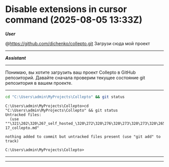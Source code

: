 <!-- Generated by SpecStory -->

# Disable extensions in cursor command (2025-08-05 13:33Z)

_**User**_



@https://github.com/dichenko/collepto.git  Загрузи сюда мой проект

---

_**Assistant**_



---

Понимаю, вы хотите загрузить ваш проект Collepto в GitHub репозиторий. Давайте сначала проверим текущее состояние git репозитория в вашем проекте.

---

```bash
cd "C:\Users\admin\MyProjects\Collepto" && git status
```

```
C:\Users\admin\MyProjects\Collepto>cd "C:\Users\admin\MyProjects\Collepto" && git status
Untracked files:
  (use ""\321\202\320\267_self_hosted_\320\272\320\276\320\273\320\273\320\265\320\272\321\206\320\270\321\2
17_collepto.md"

nothing added to commit but untracked files present (use "git add" to track)    

C:\Users\admin\MyProjects\Collepto>
```

---



---

